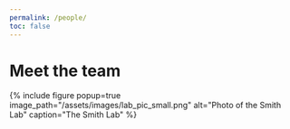 ```yaml
---
permalink: /people/
toc: false
---
```


# Meet the team

{% include figure popup=true image_path="/assets/images/lab_pic_small.png" alt="Photo of the Smith Lab" caption="The Smith Lab" %}

